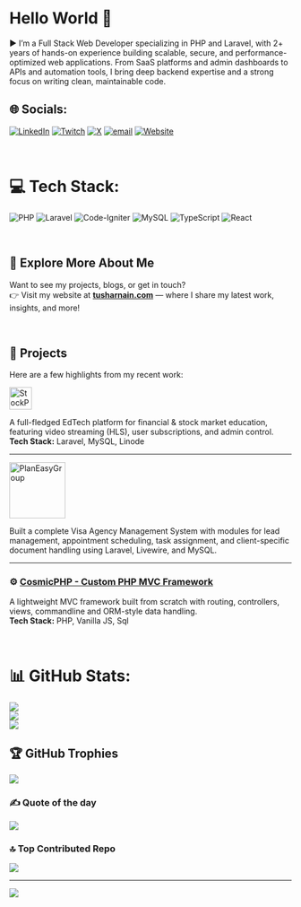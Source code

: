# Hello World 👋
▶️ I’m a Full Stack Web Developer specializing in PHP and Laravel, with 2+ years of hands-on experience building scalable, secure, and performance-optimized web applications. From SaaS platforms and admin dashboards to APIs and automation tools, I bring deep backend expertise and a strong focus on writing clean, maintainable code.


## 🌐 Socials:
[![LinkedIn](https://img.shields.io/badge/LinkedIn-%230077B5.svg?logo=linkedin&logoColor=white)](https://linkedin.com/in/tushar-nain) 
[![Twitch](https://img.shields.io/badge/Twitch-%239146FF.svg?logo=Twitch&logoColor=white)](https://twitch.tv/cosmicnerdx) 
[![X](https://img.shields.io/badge/X-black.svg?logo=X&logoColor=white)](https://x.com/tusharnain_dev) 
[![email](https://img.shields.io/badge/Email-D14836?logo=gmail&logoColor=white)](mailto:naintushar@hotmail.com) 
[![Website](https://img.shields.io/badge/Website-Visit-blue?logo=internet-explorer&logoColor=white)](https://tusharnain.com)

<br/>

# 💻 Tech Stack:
![PHP](https://img.shields.io/badge/php-%23777BB4.svg?style=for-the-badge&logo=php&logoColor=white) ![Laravel](https://img.shields.io/badge/laravel-%23FF2D20.svg?style=for-the-badge&logo=laravel&logoColor=white) ![Code-Igniter](https://img.shields.io/badge/CodeIgniter-%23EF4223.svg?style=for-the-badge&logo=codeIgniter&logoColor=white) ![MySQL](https://img.shields.io/badge/mysql-4479A1.svg?style=for-the-badge&logo=mysql&logoColor=white) ![TypeScript](https://img.shields.io/badge/typescript-%23007ACC.svg?style=for-the-badge&logo=typescript&logoColor=white) ![React](https://img.shields.io/badge/react-%2320232a.svg?style=for-the-badge&logo=react&logoColor=%2361DAFB)

<br/>

## 🌟 Explore More About Me

Want to see my projects, blogs, or get in touch?  
👉 Visit my website at **[tusharnain.com](https://tusharnain.com)** — where I share my latest work, insights, and more!

<br/>

## 🔨 Projects

Here are a few highlights from my recent work:

<a href="https://stockpathshala.com" target="_blank">
  <img src="https://tusharnain.com/storage/main/projects/stockpathshala-hd-logo.png" alt="StockPathshala" height="40px" />
</a>
<p>
  A full-fledged EdTech platform for financial & stock market education, featuring video streaming (HLS), user subscriptions, and admin control.<br/>
  <strong>Tech Stack:</strong> Laravel, MySQL, Linode
</p>

---

<a href="https://planeasyladwa.com" target="_blank">
  <img src="https://tusharnain.com/storage/main/projects/plan-easy-group.webp" alt="PlanEasyGroup" height="100px" />
</a>
<p>
  Built a complete Visa Agency Management System with modules for lead management, appointment scheduling, task assignment, and client-specific document handling using Laravel, Livewire, and MySQL.
</p>

---


### ⚙️ [CosmicPHP - Custom PHP MVC Framework](https://github.com/tushar-nain/cosmicphp)
A lightweight MVC framework built from scratch with routing, controllers, views, commandline and ORM-style data handling.  
**Tech Stack:** PHP, Vanilla JS, Sql


<br/>


# 📊 GitHub Stats:
![](https://github-readme-stats.vercel.app/api?username=tushar-nain&theme=dark&hide_border=false&include_all_commits=false&count_private=false)<br/>
![](https://nirzak-streak-stats.vercel.app/?user=tushar-nain&theme=dark&hide_border=false)<br/>
![](https://github-readme-stats.vercel.app/api/top-langs/?username=tushar-nain&theme=dark&hide_border=false&include_all_commits=false&count_private=false&layout=compact)

## 🏆 GitHub Trophies
![](https://github-profile-trophy.vercel.app/?username=tushar-nain&theme=radical&no-frame=false&no-bg=true&margin-w=4)

### ✍️ Quote of the day
![](https://quotes-github-readme.vercel.app/api?type=horizontal&theme=radical)

### 🔝 Top Contributed Repo
![](https://github-contributor-stats.vercel.app/api?username=tushar-nain&limit=5&theme=dark&combine_all_yearly_contributions=true)

---
[![](https://visitcount.itsvg.in/api?id=tushar-nain&icon=0&color=0)](https://visitcount.itsvg.in)

